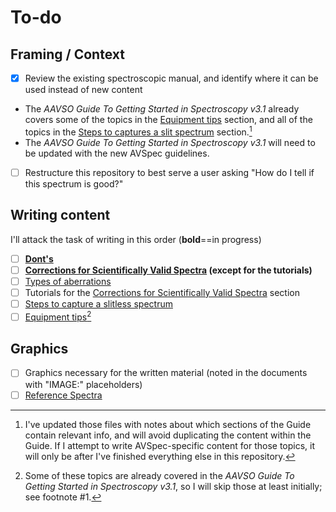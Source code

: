 # To-do

## Framing / Context

- [x] Review the existing spectroscopic manual, and identify where it can be used instead of new content
- The *AAVSO Guide To Getting Started in Spectroscopy v3.1* already covers some of the topics in the [Equipment tips](equipment%20tips) section, and all of the topics in the [Steps to captures a slit spectrum](steps%20to%20capture%20a%20slit%20spectrum) section.[^1]
- The *AAVSO Guide To Getting Started in Spectroscopy v3.1* will need to be updated with the new AVSpec guidelines.
- [ ] Restructure this repository to best serve a user asking "How do I tell if this spectrum is good?"

## Writing content

I'll attack the task of writing in this order (**bold**==in progress)

- [ ] **[Dont's](donts)**
- [ ] **[Corrections for Scientifically Valid Spectra](corrections%20for%20scientifically%20valid%20spectra) (except for the tutorials)**
- [ ] [Types of aberrations](types%20of%20aberrations)
- [ ] Tutorials for the [Corrections for Scientifically Valid Spectra](corrections%20for%20scientifically%20valid%20spectra) section
- [ ] [Steps to capture a slitless spectrum](steps%20to%20capture%20a%20slitless%20spectrum)
- [ ] [Equipment tips](equipment%20tips)[^2]

## Graphics

- [ ] Graphics necessary for the written material (noted in the documents with "IMAGE:" placeholders)
- [ ] [Reference Spectra](reference%20spectra)

[^1]: I've updated those files with notes about which sections of the Guide contain relevant info, and will avoid duplicating the content within the Guide. If I attempt to write AVSpec-specific content for those topics, it will only be after I've finished everything else in this repository.

[^2]: Some of these topics are already covered in the *AAVSO Guide To Getting Started in Spectroscopy v3.1*, so I will skip those at least initially; see footnote #1.
